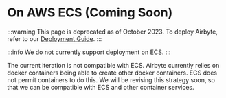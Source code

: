 # On AWS ECS (Coming Soon)

:::warning
This page is deprecated as of October 2023. To deploy Airbyte, refer to our [Deployment Guide](./deploying-airbyte.md).
:::

:::info
We do not currently support deployment on ECS.
:::

The current iteration is not compatible with ECS.
Airbyte currently relies on docker containers being able to create other docker containers.
ECS does not permit containers to do this. We will be revising this strategy soon,
so that we can be compatible with ECS and other container services.

